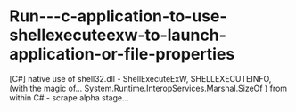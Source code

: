 # Run---c-application-to-use-shellexecuteexw-to-launch-application-or-file-properties
[C#] native use of shell32.dll - ShellExecuteExW, SHELLEXECUTEINFO, (with the magic of... System.Runtime.InteropServices.Marshal.SizeOf ) from within C# - scrape alpha stage...
